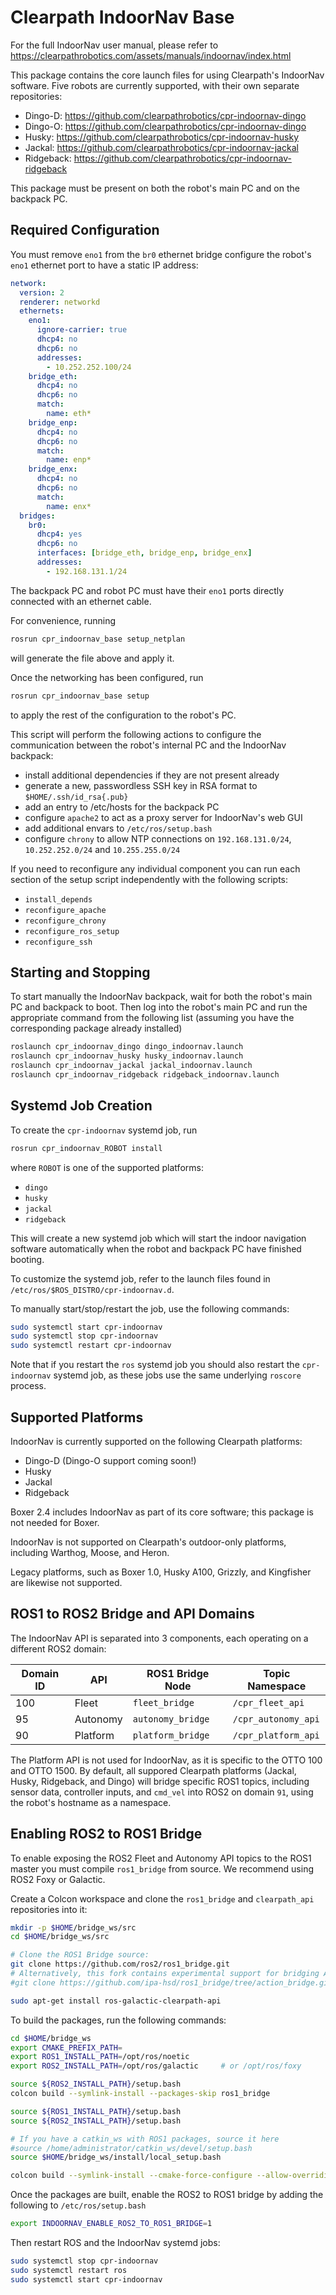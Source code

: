 Clearpath IndoorNav Base
==========================

For the full IndoorNav user manual, please refer to https://clearpathrobotics.com/assets/manuals/indoornav/index.html

This package contains the core launch files for using Clearpath's IndoorNav software.  Five robots are currently
supported, with their own separate repositories:

- Dingo-D: https://github.com/clearpathrobotics/cpr-indoornav-dingo
- Dingo-O: https://github.com/clearpathrobotics/cpr-indoornav-dingo
- Husky: https://github.com/clearpathrobotics/cpr-indoornav-husky
- Jackal: https://github.com/clearpathrobotics/cpr-indoornav-jackal
- Ridgeback: https://github.com/clearpathrobotics/cpr-indoornav-ridgeback

This package must be present on both the robot's main PC and on the backpack PC.


Required Configuration
------------------------

You must remove `eno1` from the `br0` ethernet bridge configure the robot's `eno1` ethernet port to have
a static IP address:
```yaml
network:
  version: 2
  renderer: networkd
  ethernets:
    eno1:
      ignore-carrier: true
      dhcp4: no
      dhcp6: no
      addresses:
        - 10.252.252.100/24
    bridge_eth:
      dhcp4: no
      dhcp6: no
      match:
        name: eth*
    bridge_enp:
      dhcp4: no
      dhcp6: no
      match:
        name: enp*
    bridge_enx:
      dhcp4: no
      dhcp6: no
      match:
        name: enx*
  bridges:
    br0:
      dhcp4: yes
      dhcp6: no
      interfaces: [bridge_eth, bridge_enp, bridge_enx]
      addresses:
        - 192.168.131.1/24
```

The backpack PC and robot PC must have their `eno1` ports directly connected with an ethernet cable.

For convenience, running
```bash
rosrun cpr_indoornav_base setup_netplan
```
will generate the file above and apply it.

Once the networking has been configured, run
```bash
rosrun cpr_indoornav_base setup
```
to apply the rest of the configuration to the robot's PC.

This script will perform the following actions to configure the communication between the robot's internal PC and
the IndoorNav backpack:

- install additional dependencies if they are not present already
- generate a new, passwordless SSH key in RSA format to `$HOME/.ssh/id_rsa{.pub}`
- add an entry to /etc/hosts for the backpack PC
- configure `apache2` to act as a proxy server for IndoorNav's web GUI
- add additional envars to `/etc/ros/setup.bash`
- configure ``chrony`` to allow NTP connections on ``192.168.131.0/24``, ``10.252.252.0/24`` and ``10.255.255.0/24``

If you need to reconfigure any individual component you can run each section of the setup script independently with
the following scripts:
- `install_depends`
- `reconfigure_apache`
- `reconfigure_chrony`
- `reconfigure_ros_setup`
- `reconfigure_ssh`


Starting and Stopping
-----------------------

To start manually the IndoorNav backpack, wait for both the robot's main PC and backpack to boot.  Then log into the
robot's main PC and run the appropriate command from the following list (assuming you have the corresponding package
already installed)

```bash
roslaunch cpr_indoornav_dingo dingo_indoornav.launch
roslaunch cpr_indoornav_husky husky_indoornav.launch
roslaunch cpr_indoornav_jackal jackal_indoornav.launch
roslaunch cpr_indoornav_ridgeback ridgeback_indoornav.launch
```


Systemd Job Creation
----------------------

To create the `cpr-indoornav` systemd job, run

```bash
rosrun cpr_indoornav_ROBOT install
```

where `ROBOT` is one of the supported platforms:
- `dingo`
- `husky`
- `jackal`
- `ridgeback`

This will create a new systemd job which will start the indoor navigation software automatically when the robot and
backpack PC have finished booting.

To customize the systemd job, refer to the launch files found in `/etc/ros/$ROS_DISTRO/cpr-indoornav.d`.

To manually start/stop/restart the job, use the following commands:

```bash
sudo systemctl start cpr-indoornav
sudo systemctl stop cpr-indoornav
sudo systemctl restart cpr-indoornav
```

Note that if you restart the `ros` systemd job you should also restart the `cpr-indoornav` systemd job, as these
jobs use the same underlying `roscore` process.


Supported Platforms
---------------------

IndoorNav is currently supported on the following Clearpath platforms:

- Dingo-D (Dingo-O support coming soon!)
- Husky
- Jackal
- Ridgeback

Boxer 2.4 includes IndoorNav as part of its core software; this package is not needed for Boxer.

IndoorNav is not supported on Clearpath's outdoor-only platforms, including Warthog, Moose, and Heron.

Legacy platforms, such as Boxer 1.0, Husky A100, Grizzly, and Kingfisher are likewise not supported.


ROS1 to ROS2 Bridge and API Domains
------------------------------------

The IndoorNav API is separated into 3 components, each operating on a different ROS2 domain:

| Domain ID | API      | ROS1 Bridge Node   | Topic Namespace     |
|-----------|----------|--------------------|---------------------|
| 100       | Fleet    | `fleet_bridge`     | `/cpr_fleet_api`    |
| 95        | Autonomy | `autonomy_bridge`  | `/cpr_autonomy_api` |
| 90        | Platform | `platform_bridge`  | `/cpr_platform_api` |

The Platform API is not used for IndoorNav, as it is specific to the OTTO 100 and OTTO 1500.  By default, all
suppored Clearpath platforms (Jackal, Husky, Ridgeback, and Dingo) will bridge specific ROS1 topics, including
sensor data, controller inputs, and ``cmd_vel`` into ROS2 on domain ``91``, using the robot's hostname as a
namespace.


Enabling ROS2 to ROS1 Bridge
------------------------------

To enable exposing the ROS2 Fleet and Autonomy API topics to the ROS1 master you must compile ``ros1_bridge`` from
source.  We recommend using ROS2 Foxy or Galactic.

Create a Colcon workspace and clone the ``ros1_bridge`` and ``clearpath_api`` repositories into it:

```bash
mkdir -p $HOME/bridge_ws/src
cd $HOME/bridge_ws/src

# Clone the ROS1 Bridge source:
git clone https://github.com/ros2/ros1_bridge.git
# Alternatively, this fork contains experimental support for bridging Actions
#git clone https://github.com/ipa-hsd/ros1_bridge/tree/action_bridge.git -b action_server

sudo apt-get install ros-galactic-clearpath-api
```

To build the packages, run the following commands:
```bash
cd $HOME/bridge_ws
export CMAKE_PREFIX_PATH=
export ROS1_INSTALL_PATH=/opt/ros/noetic
export ROS2_INSTALL_PATH=/opt/ros/galactic     # or /opt/ros/foxy

source ${ROS2_INSTALL_PATH}/setup.bash
colcon build --symlink-install --packages-skip ros1_bridge

source ${ROS1_INSTALL_PATH}/setup.bash
source ${ROS2_INSTALL_PATH}/setup.bash

# If you have a catkin_ws with ROS1 packages, source it here
#source /home/administrator/catkin_ws/devel/setup.bash
source $HOME/bridge_ws/install/local_setup.bash

colcon build --symlink-install --cmake-force-configure --allow-overriding ros1_bridge
```

Once the packages are built, enable the ROS2 to ROS1 bridge by adding the following to ``/etc/ros/setup.bash``

```bash
export INDOORNAV_ENABLE_ROS2_TO_ROS1_BRIDGE=1
```

Then restart ROS and the IndoorNav systemd jobs:

```bash
sudo systemctl stop cpr-indoornav
sudo systemctl restart ros
sudo systemctl start cpr-indoornav
```
